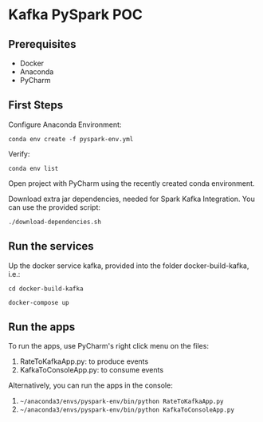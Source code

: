 # Kafka PySpark POC

## Prerequisites

- Docker
- Anaconda
- PyCharm

## First Steps

Configure Anaconda Environment:

```conda env create -f pyspark-env.yml```

Verify:

```conda env list```

Open project with PyCharm using the recently created conda environment.  

Download extra jar dependencies, needed for Spark Kafka Integration. 
You can use the provided script:

```./download-dependencies.sh```

## Run the services

Up the docker service kafka, provided into the folder docker-build-kafka, i.e.:

```cd docker-build-kafka```

```docker-compose up```

## Run the apps

To run the apps, use PyCharm's right click menu on the files:
1. RateToKafkaApp.py: to produce events
2. KafkaToConsoleApp.py: to consume events

Alternatively, you can run the apps in the console:

1. ```~/anaconda3/envs/pyspark-env/bin/python RateToKafkaApp.py```
2. ```~/anaconda3/envs/pyspark-env/bin/python KafkaToConsoleApp.py```

